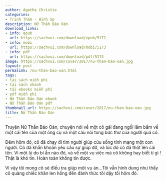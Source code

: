 ```yaml
---
author: Agatha Christie
categories:
- Trinh Thám - Hình Sự
description: Nữ Thần Báo Oán
download_links:
- info: epub
  url: https://sachvui.com/download/epub/5172
- info: mobi
  url: https://sachvui.com/download/mobi/5173
- info: pdf
  url: https://sachvui.com/download/pdf/5174
image: https://sachvui.com/cover/2017/nu-than-bao-oan.jpg
layout: post
permalink: /nu-than-bao-oan.html
tags:
- tải sách miễn phí
- tải sách nhanh
- tải ebooks miễn phí
- pdf miễn phí
- Nữ Thần Báo Oán ebook
- Nữ Thần Báo Oán pdf
thumbnail_url: https://sachvui.com/cover/2017/nu-than-bao-oan.jpg
title: Nữ Thần Báo Oán
---
```


 <div class="item-desc text-justify"> <p>Truyện Nữ Thần Báo Oán, chuyện nói về một cô gái đang ngồi lẩm bẩm về một cái tên của một ông cụ và một câu nói tong bức thư của người quá cố.</p><p>Đêm hôm đó, cô đã chạy đi tìm người giúp cứu sống tính mạng một con người. Cô đã khẩn khoản yêu cầu sự giúp đỡ, và lúc đó cô đã thốt lên cái tên. Vì một lý do bí ẩn nào đó, và về một vụ việc mà cô không hay biết tí gì ! Thật là khó tin. Hoàn toàn không tin được.</p><p>Vì vậy tôi mong cô sẽ điều tra giúp một vụ án…Tôi vẫn hình dung như thấy cô quàng chiếc khăn len hồng đến đánh thức tôi dậy tối hôm đó.</p> </div>